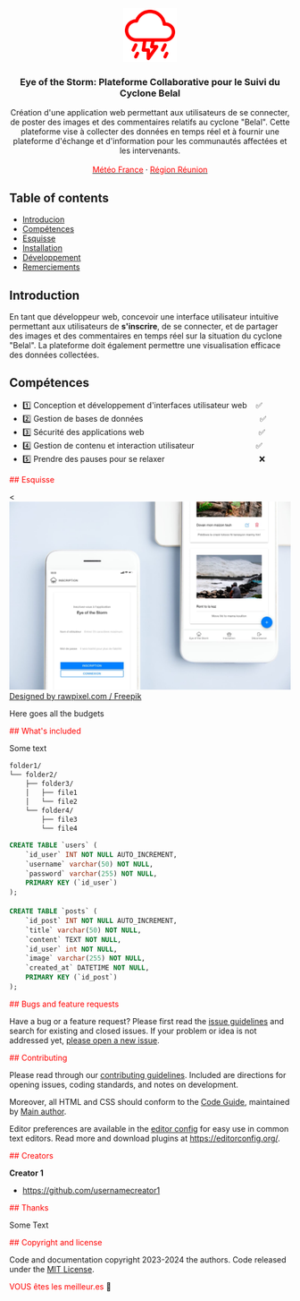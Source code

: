 <p align="center">
  <a href="https://github.com/jerem-point-re/eyeOfTheStormMVC/">
    <img src="logo.svg" alt="Logo" width=96 height=96>
  </a>

  <h3 align="center">
	  Eye of the Storm: Plateforme Collaborative pour le Suivi du Cyclone Belal
  </h3>

  <p align="center">
	  Création d'une application web permettant aux utilisateurs de se connecter, de poster des images et des commentaires relatifs au cyclone "Belal". Cette plateforme vise à collecter des données en temps réel et à fournir une plateforme d'échange et d'information pour les communautés affectées et les intervenants.
    <br><br>
    <a href="https://meteofrance.re/fr/cyclone"><font color="red">Météo France</font></a>
    ·
    <a href="https://regionreunion.com/"><font color="red">Région Réunion</font></a>
  </p>
</p>


## Table of contents

- <font color="red">[Introducion](#introduction)</font>
- <font color="red">[Compétences](#competences)</font>
- <font color="red">[Esquisse](#esquisse)</font>
- <font color="red">[Installation](#installation)</font>
- <font color="red">[Développement](#developpement)</font>
- <font color="red">[Remerciements](#remerciements)</font>


## Introduction

En tant que développeur web, concevoir une interface utilisateur intuitive permettant aux utilisateurs de <strong>s'inscrire</strong>, de se connecter, et de partager des images et des commentaires en temps réel sur la situation du cyclone "Belal". La plateforme doit également permettre une visualisation efficace des données collectées.


## Compétences

- 1️⃣ Conception et développement d'interfaces utilisateur web &nbsp;&nbsp;&nbsp;✅
- 2️⃣ Gestion de bases de données &nbsp;&nbsp;&nbsp;&nbsp;&nbsp;&nbsp;&nbsp;&nbsp;&nbsp;&nbsp;&nbsp;&nbsp;&nbsp;&nbsp;&nbsp;&nbsp;&nbsp;&nbsp;&nbsp;&nbsp;&nbsp;&nbsp;&nbsp;&nbsp;&nbsp;&nbsp;&nbsp;&nbsp;&nbsp;&nbsp;&nbsp;&nbsp;&nbsp;&nbsp;&nbsp;&nbsp;&nbsp;&nbsp;&nbsp;&nbsp;&nbsp;&nbsp;&nbsp;&nbsp;&nbsp;&nbsp;&nbsp;&nbsp;&nbsp;&nbsp;&nbsp; ✅
- 3️⃣ Sécurité des applications web &nbsp;&nbsp;&nbsp;&nbsp;&nbsp;&nbsp;&nbsp;&nbsp;&nbsp;&nbsp;&nbsp;&nbsp;&nbsp;&nbsp;&nbsp;&nbsp;&nbsp;&nbsp;&nbsp;&nbsp;&nbsp;&nbsp;&nbsp;&nbsp;&nbsp;&nbsp;&nbsp;&nbsp;&nbsp;&nbsp;&nbsp;&nbsp;&nbsp;&nbsp;&nbsp;&nbsp;&nbsp;&nbsp;&nbsp;&nbsp;&nbsp;&nbsp;&nbsp;&nbsp;&nbsp;&nbsp;&nbsp;&nbsp;&nbsp;&nbsp;&nbsp;✅
- 4️⃣ Gestion de contenu et interaction utilisateur &nbsp;&nbsp;&nbsp;&nbsp;&nbsp;&nbsp;&nbsp;&nbsp;&nbsp;&nbsp;&nbsp;&nbsp;&nbsp;&nbsp;&nbsp;&nbsp;&nbsp;&nbsp;&nbsp;&nbsp;&nbsp;&nbsp;&nbsp;&nbsp;&nbsp;&nbsp;&nbsp;✅
- 5️⃣ Prendre des pauses pour se relaxer &nbsp;&nbsp;&nbsp;&nbsp;&nbsp;&nbsp;&nbsp;&nbsp;&nbsp;&nbsp;&nbsp;&nbsp;&nbsp;&nbsp;&nbsp;&nbsp;&nbsp;&nbsp;&nbsp;&nbsp;&nbsp;&nbsp;&nbsp;&nbsp;&nbsp;&nbsp;&nbsp;&nbsp;&nbsp;&nbsp;&nbsp;&nbsp;&nbsp;&nbsp;&nbsp;&nbsp;&nbsp;&nbsp;&nbsp;&nbsp;&nbsp;&nbsp;❌

<font color="red">## Esquisse</font>

<![MockUp](mockup.jpg)
<a href="http://www.freepik.com">Designed by rawpixel.com / Freepik</a>

Here goes all the budgets

<font color="red">## What's included</font>

Some text

```text
folder1/
└── folder2/
    ├── folder3/
    │   ├── file1
    │   └── file2
    └── folder4/
        ├── file3
        └── file4
```

```sql
CREATE TABLE `users` (
	`id_user` INT NOT NULL AUTO_INCREMENT,
	`username` varchar(50) NOT NULL,
	`password` varchar(255) NOT NULL,
	PRIMARY KEY (`id_user`)
);

CREATE TABLE `posts` (
	`id_post` INT NOT NULL AUTO_INCREMENT,
	`title` varchar(50) NOT NULL,
	`content` TEXT NOT NULL,
	`id_user` int NOT NULL,
	`image` varchar(255) NOT NULL,
	`created_at` DATETIME NOT NULL,
	PRIMARY KEY (`id_post`)
);
```

<font color="red">## Bugs and feature requests</font>

Have a bug or a feature request? Please first read the [issue guidelines](https://reponame/blob/master/CONTRIBUTING.md) and search for existing and closed issues. If your problem or idea is not addressed yet, [please open a new issue](https://reponame/issues/new).

<font color="red">## Contributing</font>

Please read through our [contributing guidelines](https://reponame/blob/master/CONTRIBUTING.md). Included are directions for opening issues, coding standards, and notes on development.

Moreover, all HTML and CSS should conform to the [Code Guide](https://github.com/mdo/code-guide), maintained by [Main author](https://github.com/usernamemainauthor).

Editor preferences are available in the [editor config](https://reponame/blob/master/.editorconfig) for easy use in common text editors. Read more and download plugins at <https://editorconfig.org/>.

<font color="red">## Creators</font>

**Creator 1**

- <https://github.com/usernamecreator1>

<font color="red">## Thanks</font>

Some Text

<font color="red">## Copyright and license</font>

Code and documentation copyright 2023-2024 the authors. Code released under the [MIT License](https://reponame/blob/master/LICENSE).

<font color="red">VOUS êtes les meilleur.es</font> :metal:
